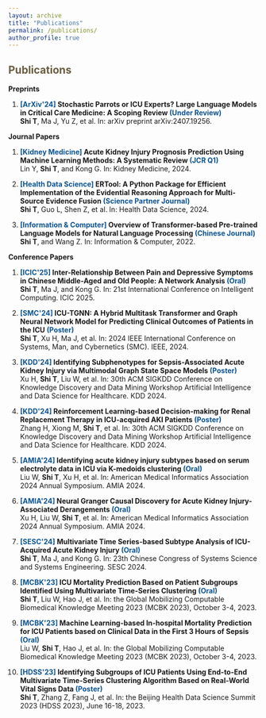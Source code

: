 ```yaml
---
layout: archive
title: "Publications"
permalink: /publications/
author_profile: true
---
```


<span style="color:#6b5d40">Publications</span>
--------

**Preprints**

1. **<span style="color:#0b5394">[ArXiv'24]</span> Stochastic Parrots or ICU Experts? Large Language Models in Critical Care Medicine: A Scoping Review <span style="color:#0b5394">(Under Review)</span>**   
    **Shi T**, Ma J, Yu Z, et al.
    In: arXiv preprint arXiv:2407.19256.


**Journal Papers**

1. **<span style="color:#0b5394">[Kidney Medicine]</span> Acute Kidney Injury Prognosis Prediction Using Machine Learning Methods: A Systematic Review <span style="color:#0b5394">(JCR Q1)</span>**   
    Lin Y, **Shi T**, and Kong G.
    In: Kidney Medicine, 2024.
2. **<span style="color:#0b5394">[Health Data Science]</span> ERTool: A Python Package for Efficient Implementation of the Evidential Reasoning Approach for Multi-Source Evidence Fusion <span style="color:#0b5394">(Science Partner Journal)</span>**   
    **Shi T**, Guo L, Shen Z, et al.
    In: Health Data Science, 2024.

3. **<span style="color:#0b5394">[Information & Computer]</span> Overview of Transformer-based Pre-trained Language Models for Natural Language Processing <span style="color:#0b5394">(Chinese Journal)</span>**   
    **Shi T**, and Wang Z.
    In: Information & Computer, 2022.

**Conference Papers**

1. **<span style="color:#0b5394">[ICIC'25]</span> Inter-Relationship Between Pain and Depressive Symptoms in Chinese Middle-Aged and Old People: A Network Analysis <span style="color:#0b5394">(Oral)</span>**   
    **Shi T**, Ma J, and Kong G.
    In: 21st International Conference on Intelligent Computing. ICIC 2025.

2. **<span style="color:#0b5394">[SMC'24]</span> ICU-TGNN: A Hybrid Multitask Transformer and Graph Neural Network Model for Predicting Clinical Outcomes of Patients in the ICU <span style="color:#0b5394">(Poster)</span>**   
    **Shi T**, Xu H, Ma J, et al.
    In: 2024 IEEE International Conference on Systems, Man, and Cybernetics (SMC). IEEE, 2024.

3. **<span style="color:#0b5394">[KDD'24]</span> Identifying Subphenotypes for Sepsis-Associated Acute Kidney Injury via Multimodal Graph State Space Models <span style="color:#0b5394">(Poster)</span>**   
    Xu H, **Shi T**, Liu W, et al.
    In: 30th ACM SIGKDD Conference on Knowledge Discovery and Data Mining Workshop Artificial Intelligence and Data Science for Healthcare. KDD 2024.

4. **<span style="color:#0b5394">[KDD'24]</span> Reinforcement Learning-based Decision-making for Renal Replacement Therapy in ICU-acquired AKI Patients <span style="color:#0b5394">(Poster)</span>**   
    Zhang H, Xiong M, **Shi T**, et al.
    In: 30th ACM SIGKDD Conference on Knowledge Discovery and Data Mining Workshop Artificial Intelligence and Data Science for Healthcare. KDD 2024.

5. **<span style="color:#0b5394">[AMIA'24]</span> Identifying acute kidney injury subtypes based on serum electrolyte data in ICU via K-medoids clustering <span style="color:#0b5394">(Oral)</span>**   
    Liu W, **Shi T**, Xu H, et al.
    In: American Medical Informatics Association 2024 Annual Symposium. AMIA 2024.

6. **<span style="color:#0b5394">[AMIA'24]</span> Neural Granger Causal Discovery for Acute Kidney Injury-Associated Derangements <span style="color:#0b5394">(Oral)</span>**   
    Xu H, Liu W, **Shi T**, et al.
    In: American Medical Informatics Association 2024 Annual Symposium. AMIA 2024.

7. **<span style="color:#0b5394">[SESC'24]</span> Multivariate Time Series-based Subtype Analysis of ICU-Acquired Acute Kidney Injury <span style="color:#0b5394">(Oral)</span>**   
    **Shi T**, Ma J, and Kong G.
    In: 23th Chinese Congress of Systems Science and Systems Engineering. SESC 2024.

8. **<span style="color:#0b5394">[MCBK'23]</span> ICU Mortality Prediction Based on Patient Subgroups Identified Using Multivariate Time-Series Clustering <span style="color:#0b5394">(Oral)</span>**   
    **Shi T**, Liu W, Hao J, et al.
    In: the Global Mobilizing Computable Biomedical Knowledge Meeting 2023 (MCBK 2023),  October 3-4, 2023.

9.  **<span style="color:#0b5394">[MCBK'23]</span> Machine Learning-based In-hospital Mortality Prediction for ICU Patients based on Clinical Data in the First 3 Hours of Sepsis <span style="color:#0b5394">(Oral)</span>**   
    Liu W, **Shi T**, Hao J, et al.
    In: the Global Mobilizing Computable Biomedical Knowledge Meeting 2023 (MCBK 2023),  October 3-4, 2023.

10. **<span style="color:#0b5394">[HDSS'23]</span> Identifying Subgroups of ICU Patients Using End-to-End Multivariate Time-Series Clustering Algorithm Based on Real-World Vital Signs Data <span style="color:#0b5394">(Poster)</span>**   
    **Shi T**, Zhang Z, Fang J, et al.
    In: the Beijing Health Data Science Summit 2023 (HDSS 2023),  June 16-18, 2023.


<!-- {% if author.googlescholar %}
  You can also find my articles on <u><a href="{{author.googlescholar}}">my Google Scholar profile</a>.</u>
{% endif %}

{% include base_path %}

{% for post in site.publications reversed %}
  {% include archive-single.html %}
{% endfor %} -->
